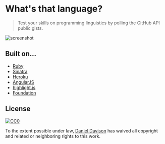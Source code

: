 # What's that language?

> Test your skills on programming linguistics by polling the GitHub API public gists.

![screenshot](https://i.imgur.com/QGYjyZ1.png)

## Built on...

- [Ruby](https://www.ruby-lang.org)
- [Sinatra](http://www.sinatrarb.com)
- [Heroku](https://www.heroku.com/)
- [AngularJS](https://angularjs.org/)
- [highlight.js](https://highlightjs.org)
- [Foundation](http://foundation.zurb.com/)

## License

[![CC0](http://i.creativecommons.org/p/zero/1.0/88x31.png)](http://creativecommons.org/publicdomain/zero/1.0/)

To the extent possible under law, [Daniel Davison](http://ddavison.io) has waived all copyright and related or neighboring rights to this work.
